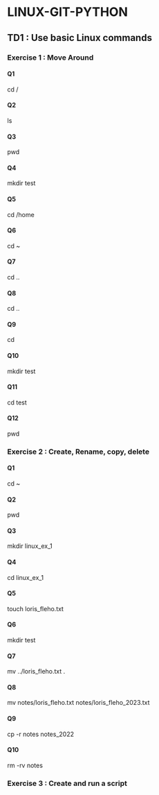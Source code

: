 # LINUX-GIT-PYTHON
## TD1 : Use basic Linux commands
### Exercise 1 : Move Around
#### Q1
cd /
#### Q2
ls
#### Q3
pwd
#### Q4
mkdir test
#### Q5
cd /home
#### Q6
cd ~
#### Q7
cd ..
#### Q8
cd ..
#### Q9
cd
#### Q10
mkdir test
#### Q11
cd test
#### Q12
pwd

### Exercise 2 : Create, Rename, copy, delete
#### Q1
cd ~
#### Q2
pwd
#### Q3
mkdir linux_ex_1
#### Q4
cd linux_ex_1
#### Q5
touch loris_fleho.txt
#### Q6
mkdir test
#### Q7
mv ../loris_fleho.txt .
#### Q8
mv notes/loris_fleho.txt notes/loris_fleho_2023.txt
#### Q9
cp -r notes notes_2022
#### Q10
rm -rv notes

### Exercise 3 : Create and run a script
